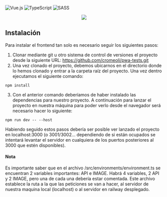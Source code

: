 ![Vue.js](https://img.shields.io/badge/vuejs-%2335495e.svg?style=for-the-badge&logo=vuedotjs&logoColor=%234FC08D)
![TypeScript](https://img.shields.io/badge/typescript-%23007ACC.svg?style=for-the-badge&logo=typescript&logoColor=white)
![SASS](https://img.shields.io/badge/SASS-hotpink.svg?style=for-the-badge&logo=SASS&logoColor=white)


<div align="center"><img src="https://github.com/cromeoli/upp-backend-laravel/assets/92324278/fa030cf2-b533-41af-8162-063937f98c94"></div>

## Instalación

Para instalar el frontend tan solo es necesario seguir los siguientes pasos:
1. Clonar mediante git u otro sistema de control de versiones el proyecto desde la siguiente URL: https://github.com/cromeoli/pwa-tests.git
2. Una vez clonado el proyecto, debemos ubicarnos en el directorio donde lo hemos clonado y entrar a la carpeta raíz del proyecto. Una vez dentro ejecutamos el siguiente comando:  

```
npm install
```

3. Con el anterior comando deberíamos de haber instalado las dependencias para nuestro proyecto. A continuación para lanzar el proyecto en nuestra máquina para poder verlo desde el navegador será necesario hacer lo siguiente:

```
npm run dev -- --host
```

Habiendo seguido estos pasos debería ser posible ver lanzado el proyecto en localhost:3000 (o 3001/3002… dependiendo de si están ocupados se intentará levantar el servidor en cualquiera de los puertos posteriores al 3000 que estén disponibles).

#### Nota
Es importante saber que en el archivo /src/environments/environment.ts se encuentran 2 variables importantes: API e IMAGE. Habrá 4 variables, 2 API y 2 IMAGE, pero una de cada una debería estar comentada. Este archivo establece la ruta a la que las peticiones se van a hacer, al servidor de nuestra maquina local (localhost) o al servidor en railway desplegado.
